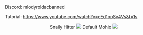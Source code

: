 Discord: mlodyroldacbanned

Tutorial: [](https://www.youtube.com/watch?v=eEd1opSv4Vs&t=1s)https://www.youtube.com/watch?v=eEd1opSv4Vs&t=1s

<p align="center">
  Snaily Hitter
  <img src="https://media.discordapp.net/attachments/1180514658587783170/1187872627478499418/SnailyHitter.png">
  Default Mohio
<img src="https://cdn.discordapp.com/attachments/1180514658587783170/1187873756115374190/image.png">
</p>
